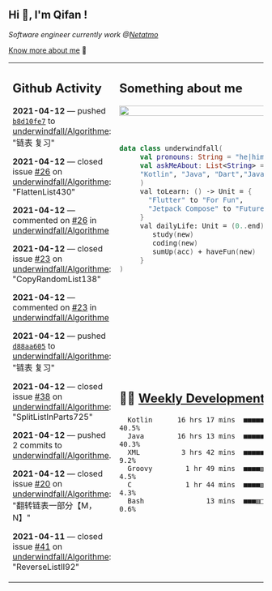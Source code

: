 <h2> Hi 👋, I'm Qifan ! </h2>
<p><em>Software engineer currently work @<a href="https://www.netatmo.com">Netatmo</a>
</em></p><p><a href="https://qifanyang.com/resume" target="_blank"> Know more about me</a> 🔭</p>
<table><tr><td valign="top" rowspan="2">

 ## Github Activity
 <!-- githubActivity starts -->
  **2021-04-12** — pushed [`b8d10fe7`](https://api.github.com/repos/underwindfall/Algorithme/commits/b8d10fe79041d615b485c52807c3bfa12b0aad05) to [underwindfall/Algorithme](https://api.github.com/repos/underwindfall/Algorithme): "链表 复习"

  **2021-04-12** — closed issue [#26](https://api.github.com/repos/underwindfall/Algorithme/issues/26) on [underwindfall/Algorithme](https://api.github.com/repos/underwindfall/Algorithme): "FlattenList430"

  **2021-04-12** — commented on [#26](https://github.com/underwindfall/Algorithme/issues/26#issuecomment-817389541) in [underwindfall/Algorithme](https://api.github.com/repos/underwindfall/Algorithme)

  **2021-04-12** — closed issue [#23](https://api.github.com/repos/underwindfall/Algorithme/issues/23) on [underwindfall/Algorithme](https://api.github.com/repos/underwindfall/Algorithme): "CopyRandomList138"

  **2021-04-12** — commented on [#23](https://github.com/underwindfall/Algorithme/issues/23#issuecomment-817385530) in [underwindfall/Algorithme](https://api.github.com/repos/underwindfall/Algorithme)

  **2021-04-12** — pushed [`d88aa605`](https://api.github.com/repos/underwindfall/Algorithme/commits/d88aa6050dc3fc0eb5bd7967969b158cf3295dce) to [underwindfall/Algorithme](https://api.github.com/repos/underwindfall/Algorithme): "链表 复习"

  **2021-04-12** — closed issue [#38](https://api.github.com/repos/underwindfall/Algorithme/issues/38) on [underwindfall/Algorithme](https://api.github.com/repos/underwindfall/Algorithme): "SplitListInParts725"

  **2021-04-12** — pushed 2 commits to [underwindfall/Algorithme](https://api.github.com/repos/underwindfall/Algorithme).

  **2021-04-12** — closed issue [#20](https://api.github.com/repos/underwindfall/Algorithme/issues/20) on [underwindfall/Algorithme](https://api.github.com/repos/underwindfall/Algorithme): "翻转链表一部分【M，N】"

  **2021-04-11** — closed issue [#41](https://api.github.com/repos/underwindfall/Algorithme/issues/41) on [underwindfall/Algorithme](https://api.github.com/repos/underwindfall/Algorithme): "ReverseListII92"
 <!-- githubActivity ends -->
 </td><td valign="top">

 ## Something about me
 <!-- profile starts -->
 <a href="https://github.com/underwindfall" width="100%">
  <img src="https://github-readme-stats.vercel.app/api?username=underwindfall&show_icons=true&icon_color=805AD5&text_color=718096&bg_color=ffffff00&hide_title=true&include_all_commits=true&count_private=true&hide_border=true" width="100%"/>
 </a>
 <br/>
 <br/>
 <br/>
 
 ```kotlin
 data class underwindfall(
      val pronouns: String = "he|him",
      val askMeAbout: List<String> = listOf(
      "Kotlin", "Java", "Dart","Javascript", "Typescript"
      )
      val toLearn: () -> Unit = {
        "Flutter" to "For Fun",
        "Jetpack Compose" to "Future"
      }
      val dailyLife: Unit = (0..end).reduce { acc, new ->	
         study(new)	
         coding(new)	
         sumUp(acc) + haveFun(new)	
      }
 )
 ```
 <!-- profile ends -->
 </td></tr><tr><td valign="top">

 ## 🏊‍♂️ <a href="https://gist.github.com/underwindfall/377ee88ba1fabd1e93516e48ca9c61eb" target="_blank">Weekly Development Breakdown</a>
  <!-- codeTime starts -->
  ```text
    Kotlin      16 hrs 17 mins  ■■■■■■■■■■■■■◱□□□□□□□□□□  40.5%
    Java        16 hrs 13 mins  ■■■■■■■■■■■■■◱□□□□□□□□□□  40.3%
    XML          3 hrs 42 mins  ■■■■■▦□□□□□□□□□□□□□□□□□□   9.2%
    Groovy        1 hr 49 mins  ■■■■▥□□□□□□□□□□□□□□□□□□□   4.5%
    C             1 hr 44 mins  ■■■■▥□□□□□□□□□□□□□□□□□□□   4.3%
    Bash               13 mins  ■■■▥□□□□□□□□□□□□□□□□□□□□   0.6%
  ```
  <!-- codeTime starts -->
  </td></tr></table>
